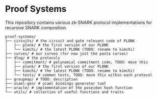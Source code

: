 # Proof Systems

This repository contains various zk-SNARK protocol implementations for recursive SNARK composition.

```
proof-systems/
├── circuits/ # the circuit and gate relevant code of PLONK
│   ├── plonk/ # the first version of our PLONK
│   └── kimchi/ # the latest PLONK (TODO: rename to kimchi)
├── curves/ # our curves (for now just the pasta curves)
├── dlog/ # the protocols
│   ├── commitment/ # polynomial commitment code, TODO: move this
│   ├── plonk/ # the first version of our PLONK
│   ├── kimchi/ # the latest PLONK (TODO: rename to kimchi)
│   └── tests/ # common tests, TODO: move this within each protocol
├── groupmap/ # TODO: description
├── ocaml-gen/ # ocaml bindings generator tool
├── oracle/ # implementation of the poseidon hash function
└── utils/ # collection of useful functions and traits
```
